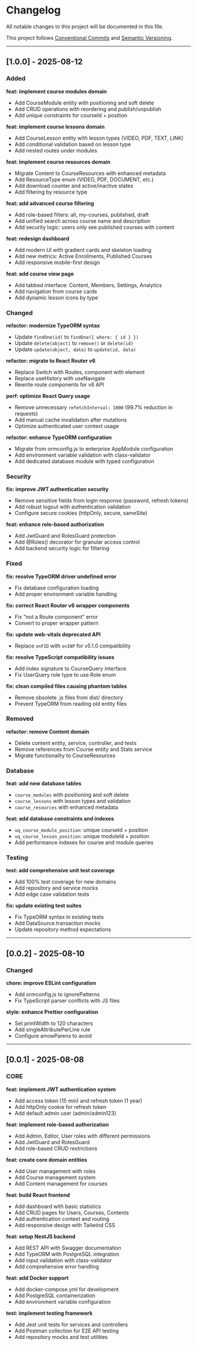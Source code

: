 # Changelog

All notable changes to this project will be documented in this file.

This project follows [Conventional Commits](https://www.conventionalcommits.org/) and [Semantic Versioning](https://semver.org/).

---

## [1.0.0] - 2025-08-12

### Added

**feat: implement course modules domain**
- Add CourseModule entity with positioning and soft delete
- Add CRUD operations with reordering and publish/unpublish
- Add unique constraints for courseId + position

**feat: implement course lessons domain**  
- Add CourseLesson entity with lesson types (VIDEO, PDF, TEXT, LINK)
- Add conditional validation based on lesson type
- Add nested routes under modules

**feat: implement course resources domain**
- Migrate Content to CourseResources with enhanced metadata
- Add ResourceType enum (VIDEO, PDF, DOCUMENT, etc.)
- Add download counter and active/inactive states
- Add filtering by resource type

**feat: add advanced course filtering**
- Add role-based filters: all, my-courses, published, draft
- Add unified search across course name and description
- Add security logic: users only see published courses with content

**feat: redesign dashboard**
- Add modern UI with gradient cards and skeleton loading
- Add new metrics: Active Enrollments, Published Courses
- Add responsive mobile-first design

**feat: add course view page**
- Add tabbed interface: Content, Members, Settings, Analytics
- Add navigation from course cards
- Add dynamic lesson icons by type

### Changed

**refactor: modernize TypeORM syntax**
- Update `findOne(id)` to `findOne({ where: { id } })`
- Update `delete(object)` to `remove()` or `delete(id)`
- Update `update(object, data)` to `update(id, data)`

**refactor: migrate to React Router v6**
- Replace Switch with Routes, component with element
- Replace useHistory with useNavigate
- Rewrite route components for v6 API

**perf: optimize React Query usage**
- Remove unnecessary `refetchInterval: 1000` (99.7% reduction in requests)
- Add manual cache invalidation after mutations
- Optimize authenticated user context usage

**refactor: enhance TypeORM configuration**
- Migrate from ormconfig.js to enterprise AppModule configuration
- Add environment variable validation with class-validator
- Add dedicated database module with typed configuration

### Security

**fix: improve JWT authentication security**
- Remove sensitive fields from login response (password, refresh tokens)
- Add robust logout with authentication validation
- Configure secure cookies (httpOnly, secure, sameSite)

**feat: enhance role-based authorization**
- Add JwtGuard and RolesGuard protection
- Add @Roles() decorator for granular access control
- Add backend security logic for filtering

### Fixed

**fix: resolve TypeORM driver undefined error**
- Fix database configuration loading
- Add proper environment variable handling

**fix: correct React Router v6 wrapper components**
- Fix "not a Route component" error
- Convert to proper wrapper pattern

**fix: update web-vitals deprecated API**
- Replace `onFID` with `onINP` for v5.1.0 compatibility

**fix: resolve TypeScript compatibility issues**
- Add index signature to CourseQuery interface
- Fix UserQuery role type to use Role enum

**fix: clean compiled files causing phantom tables**
- Remove obsolete .js files from dist/ directory
- Prevent TypeORM from reading old entity files

### Removed

**refactor: remove Content domain**
- Delete content entity, service, controller, and tests
- Remove references from Course entity and Stats service
- Migrate functionality to CourseResources

### Database

**feat: add new database tables**
- `course_modules` with positioning and soft delete
- `course_lessons` with lesson types and validation
- `course_resources` with enhanced metadata

**feat: add database constraints and indexes**
- `uq_course_module_position`: unique courseId + position
- `uq_course_lesson_position`: unique moduleId + position
- Add performance indexes for course and module queries

### Testing

**test: add comprehensive unit test coverage**
- Add 100% test coverage for new domains
- Add repository and service mocks
- Add edge case validation tests

**fix: update existing test suites**
- Fix TypeORM syntax in existing tests
- Add DataSource.transaction mocks
- Update repository method expectations

---

## [0.0.2] - 2025-08-10

### Changed

**chore: improve ESLint configuration**
- Add ormconfig.js to ignorePatterns
- Fix TypeScript parser conflicts with JS files

**style: enhance Prettier configuration**
- Set printWidth to 120 characters
- Add singleAttributePerLine rule
- Configure arrowParens to avoid

---

## [0.0.1] - 2025-08-08

### CORE

**feat: implement JWT authentication system**
- Add access token (15 min) and refresh token (1 year) 
- Add httpOnly cookie for refresh token
- Add default admin user (admin/admin123)

**feat: implement role-based authorization**
- Add Admin, Editor, User roles with different permissions
- Add JwtGuard and RolesGuard
- Add role-based CRUD restrictions

**feat: create core domain entities**
- Add User management with roles
- Add Course management system
- Add Content management for courses

**feat: build React frontend**
- Add dashboard with basic statistics
- Add CRUD pages for Users, Courses, Contents
- Add authentication context and routing
- Add responsive design with Tailwind CSS

**feat: setup NestJS backend**
- Add REST API with Swagger documentation
- Add TypeORM with PostgreSQL integration
- Add input validation with class-validator
- Add comprehensive error handling

**feat: add Docker support**
- Add docker-compose.yml for development
- Add PostgreSQL containerization
- Add environment variable configuration

**test: implement testing framework**
- Add Jest unit tests for services and controllers
- Add Postman collection for E2E API testing
- Add repository mocks and test utilities
